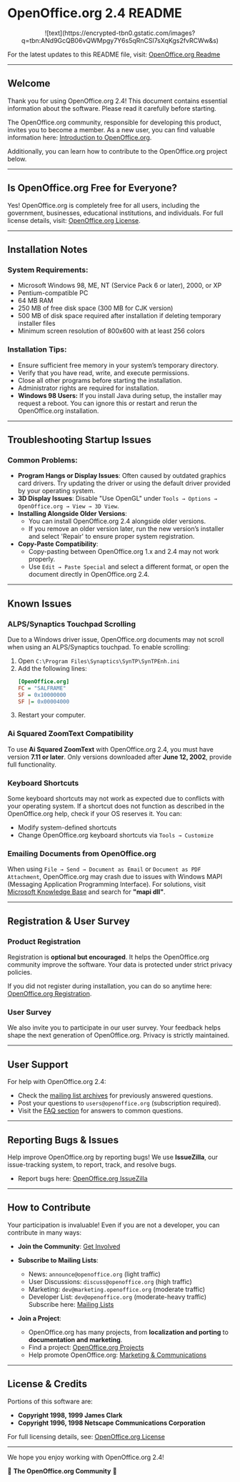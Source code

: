 # OpenOffice.org 2.4 README

<div align=center>
![text](https://encrypted-tbn0.gstatic.com/images?q=tbn:ANd9GcQB06vQWMpgy7Y6s5qRnCSl7sXqKgs2fvRCWw&s)
</div>

For the latest updates to this README file, visit: [OpenOffice.org Readme](http://www.openoffice.org/welcome/readme.html)

---

## Welcome

Thank you for using OpenOffice.org 2.4! This document contains essential information about the software. Please read it carefully before starting.

The OpenOffice.org community, responsible for developing this product, invites you to become a member. As a new user, you can find valuable information here: [Introduction to OpenOffice.org](http://www.openoffice.org/about_us/introduction.html).

Additionally, you can learn how to contribute to the OpenOffice.org project below.

---

## Is OpenOffice.org Free for Everyone?

Yes! OpenOffice.org is completely free for all users, including the government, businesses, educational institutions, and individuals. For full license details, visit: [OpenOffice.org License](http://www.openoffice.org/license.html).

---

## Installation Notes

### System Requirements:
- Microsoft Windows 98, ME, NT (Service Pack 6 or later), 2000, or XP
- Pentium-compatible PC
- 64 MB RAM
- 250 MB of free disk space (300 MB for CJK version)
- 500 MB of disk space required after installation if deleting temporary installer files
- Minimum screen resolution of 800x600 with at least 256 colors

### Installation Tips:
- Ensure sufficient free memory in your system’s temporary directory.
- Verify that you have read, write, and execute permissions.
- Close all other programs before starting the installation.
- Administrator rights are required for installation.
- **Windows 98 Users:** If you install Java during setup, the installer may request a reboot. You can ignore this or restart and rerun the OpenOffice.org installation.

---

## Troubleshooting Startup Issues

### Common Problems:
- **Program Hangs or Display Issues**: Often caused by outdated graphics card drivers. Try updating the driver or using the default driver provided by your operating system.
- **3D Display Issues**: Disable "Use OpenGL" under `Tools → Options → OpenOffice.org → View → 3D View`.
- **Installing Alongside Older Versions**:
   - You can install OpenOffice.org 2.4 alongside older versions.
   - If you remove an older version later, run the new version’s installer and select 'Repair' to ensure proper system registration.
- **Copy-Paste Compatibility**:
   - Copy-pasting between OpenOffice.org 1.x and 2.4 may not work properly.
   - Use `Edit → Paste Special` and select a different format, or open the document directly in OpenOffice.org 2.4.

---

## Known Issues

### ALPS/Synaptics Touchpad Scrolling
Due to a Windows driver issue, OpenOffice.org documents may not scroll when using an ALPS/Synaptics touchpad. To enable scrolling:
1. Open `C:\Program Files\Synaptics\SynTP\SynTPEnh.ini`
2. Add the following lines:
   ```ini
   [OpenOffice.org]
   FC = "SALFRAME"
   SF = 0x10000000
   SF |= 0x00004000
   ```
3. Restart your computer.

### Ai Squared ZoomText Compatibility
To use **Ai Squared ZoomText** with OpenOffice.org 2.4, you must have version **7.11 or later**. Only versions downloaded after **June 12, 2002**, provide full functionality.

### Keyboard Shortcuts
Some keyboard shortcuts may not work as expected due to conflicts with your operating system. If a shortcut does not function as described in the OpenOffice.org help, check if your OS reserves it. You can:
- Modify system-defined shortcuts
- Change OpenOffice.org keyboard shortcuts via `Tools → Customize`

### Emailing Documents from OpenOffice.org
When using `File → Send → Document as Email` or `Document as PDF Attachment`, OpenOffice.org may crash due to issues with Windows MAPI (Messaging Application Programming Interface). For solutions, visit [Microsoft Knowledge Base](http://www.microsoft.com) and search for **"mapi dll"**.

---

## Registration & User Survey

### Product Registration
Registration is **optional but encouraged**. It helps the OpenOffice.org community improve the software. Your data is protected under strict privacy policies.

If you did not register during installation, you can do so anytime here: [OpenOffice.org Registration](http://www.openoffice.org/welcome/registration-site.html).

### User Survey
We also invite you to participate in our user survey. Your feedback helps shape the next generation of OpenOffice.org. Privacy is strictly maintained.

---

## User Support

For help with OpenOffice.org 2.4:
- Check the [mailing list archives](http://www.openoffice.org/mail_list.html) for previously answered questions.
- Post your questions to `users@openoffice.org` (subscription required).
- Visit the [FAQ section](http://user-faq.openoffice.org/) for answers to common questions.

---

## Reporting Bugs & Issues

Help improve OpenOffice.org by reporting bugs! We use **IssueZilla**, our issue-tracking system, to report, track, and resolve bugs. 
- Report bugs here: [OpenOffice.org IssueZilla](http://www.openoffice.org/issuezilla)

---

## How to Contribute

Your participation is invaluable! Even if you are not a developer, you can contribute in many ways:
- **Join the Community**: [Get Involved](http://www.openoffice.org)
- **Subscribe to Mailing Lists**:
  - News: `announce@openoffice.org` (light traffic)  
  - User Discussions: `discuss@openoffice.org` (high traffic)  
  - Marketing: `dev@marketing.openoffice.org` (moderate traffic)  
  - Developer List: `dev@openoffice.org` (moderate-heavy traffic)  
  Subscribe here: [Mailing Lists](http://www.openoffice.org/mail_list.html)

- **Join a Project**:
  - OpenOffice.org has many projects, from **localization and porting** to **documentation and marketing**.
  - Find a project: [OpenOffice.org Projects](http://projects.openoffice.org/index.html)
  - Help promote OpenOffice.org: [Marketing & Communications](http://marketing.openoffice.org/contacts.html)

---

## License & Credits

Portions of this software are:
- **Copyright 1998, 1999 James Clark**
- **Copyright 1996, 1998 Netscape Communications Corporation**

For full licensing details, see: [OpenOffice.org License](http://www.openoffice.org/license.html)

---

We hope you enjoy working with OpenOffice.org 2.4!

🚀 **The OpenOffice.org Community** 🚀
